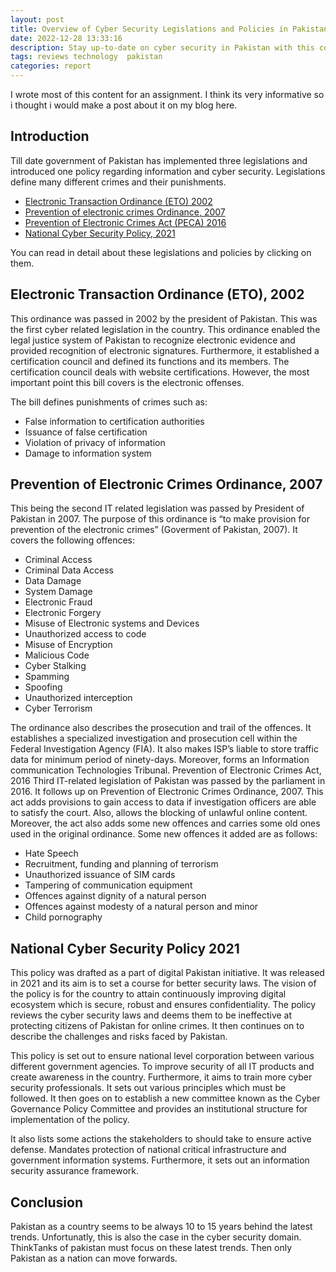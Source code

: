 ```yaml
---
layout: post
title: Overview of Cyber Security Legislations and Policies in Pakistan
date: 2022-12-28 13:33:16
description: Stay up-to-date on cyber security in Pakistan with this comprehensive report covering the Electronic Transaction Ordinance, Prevention of Electronic Crimes Ordinance and Act, and the National Cyber Security Policy. Learn about the crimes and punishments defined by each legislation, as well as the actions and initiatives outlined in the National Cyber Security Policy
tags: reviews technology  pakistan
categories: report
---
```


I wrote most of this content for an assignment. I think its very informative so i thought i would make a post about it on my blog here.

## Introduction

Till date government of Pakistan has implemented three legislations and introduced one policy regarding information and cyber security. Legislations define many different crimes and their punishments.

- [Electronic Transaction Ordinance (ETO) 2002](https://khalidzafar.com/wp-content/files_mf/1527082675ElectronicTransactionOrdiancne2002.pdf)
- [Prevention of electronic crimes Ordinance, 2007](<http://pklegal.org/pdf/Prevention-of-Electronic-Crimes-Ordinance-2007-(PECO2007).pdf>)
- [Prevention of Electronic Crimes Act (PECA) 2016](http://nasirlawsite.com/laws/peca1.htm)
- [National Cyber Security Policy, 2021](https://moitt.gov.pk/SiteImage/Misc/files/National%20Cyber%20Security%20Policy%202021%20Final.pdf)

You can read in detail about these legislations and policies by clicking on them.

## Electronic Transaction Ordinance (ETO), 2002

This ordinance was passed in 2002 by the president of Pakistan. This was the first cyber related legislation in the country. This ordinance enabled the legal justice system of Pakistan to recognize electronic evidence and provided recognition of electronic signatures. Furthermore, it established a certification council and defined its functions and its members. The certification council deals with website certifications. However, the most important point this bill covers is the electronic offenses.

The bill defines punishments of crimes such as:

- False information to certification authorities
- Issuance of false certification
- Violation of privacy of information
- Damage to information system

## Prevention of Electronic Crimes Ordinance, 2007

This being the second IT related legislation was passed by President of Pakistan in 2007. The purpose of this ordinance is “to make provision for prevention of the electronic crimes” (Goverment of Pakistan, 2007). It covers the following offences:

- Criminal Access
- Criminal Data Access
- Data Damage
- System Damage
- Electronic Fraud
- Electronic Forgery
- Misuse of Electronic systems and Devices
- Unauthorized access to code
- Misuse of Encryption
- Malicious Code
- Cyber Stalking
- Spamming
- Spoofing
- Unauthorized interception
- Cyber Terrorism

The ordinance also describes the prosecution and trail of the offences. It establishes a specialized investigation and prosecution cell within the Federal Investigation Agency (FIA). It also makes ISP’s liable to store traffic data for minimum period of ninety-days. Moreover, forms an Information communication Technologies Tribunal.
Prevention of Electronic Crimes Act, 2016
Third IT-related legislation of Pakistan was passed by the parliament in 2016. It follows up on Prevention of Electronic Crimes Ordinance, 2007. This act adds provisions to gain access to data if investigation officers are able to satisfy the court. Also, allows the blocking of unlawful online content. Moreover, the act also adds some new offences and carries some old ones used in the original ordinance. Some new offences it added are as follows:

- Hate Speech
- Recruitment, funding and planning of terrorism
- Unauthorized issuance of SIM cards
- Tampering of communication equipment
- Offences against dignity of a natural person
- Offences against modesty of a natural person and minor
- Child pornography

## National Cyber Security Policy 2021

This policy was drafted as a part of digital Pakistan initiative. It was released in 2021 and its aim is to set a course for better security laws. The vision of the policy is for the country to attain continuously improving digital ecosystem which is secure, robust and ensures confidentiality. The policy reviews the cyber security laws and deems them to be ineffective at protecting citizens of Pakistan for online crimes. It then continues on to describe the challenges and risks faced by Pakistan.

This policy is set out to ensure national level corporation between various different government agencies. To improve security of all IT products and create awareness in the country. Furthermore, it aims to train more cyber security professionals. It sets out various principles which must be followed. It then goes on to establish a new committee known as the Cyber Governance Policy Committee and provides an institutional structure for implementation of the policy.

It also lists some actions the stakeholders to should take to ensure active defense. Mandates protection of national critical infrastructure and government information systems. Furthermore, it sets out an information security assurance framework.

## Conclusion

Pakistan as a country seems to be always 10 to 15 years behind the latest trends. Unfortunatly, this is also the case in the cyber security domain. ThinkTanks of pakistan must focus on these latest trends. Then only Pakistan as a nation can move forwards.

